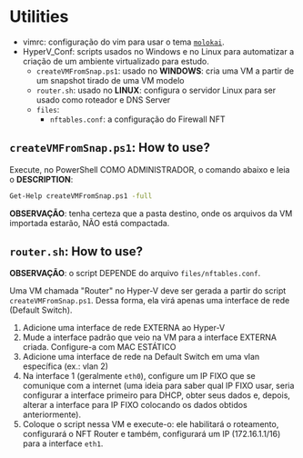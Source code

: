 # Utilities

- vimrc: configuração do vim para usar o tema [`molokai`](https://github.com/tomasr/molokai).
- HyperV_Conf: scripts usados no Windows e no Linux para automatizar a criação de um ambiente virtualizado para estudo.
  - `createVMFromSnap.ps1`: usado no **WINDOWS**: cria uma VM a partir de um snapshot tirado de uma VM modelo
  - `router.sh`: usado no **LINUX**: configura o servidor Linux para ser usado como roteador e DNS Server
  - `files`:
    - `nftables.conf`: a configuração do Firewall NFT
    
## `createVMFromSnap.ps1`: How to use?
Execute, no PowerShell COMO ADMINISTRADOR, o comando abaixo e leia o **DESCRIPTION**:
```sh
Get-Help createVMFromSnap.ps1 -full
```
**OBSERVAÇÃO**: tenha certeza que a pasta destino, onde os arquivos da VM importada estarão, NÃO está compactada.

## `router.sh`: How to use?

**OBSERVAÇÃO**: o script DEPENDE do arquivo `files/nftables.conf`.

Uma VM chamada "Router" no Hyper-V deve ser gerada a partir do script `createVMFromSnap.ps1`. Dessa forma, ela virá apenas uma interface de rede (Default Switch).

1. Adicione uma interface de rede EXTERNA ao Hyper-V
2. Mude a interface padrão que veio na VM para a interface EXTERNA criada. Configure-a com MAC ESTÁTICO
3. Adicione uma interface de rede na Default Switch em uma vlan específica (ex.: vlan 2)
4. Na interface 1 (geralmente `eth0`), configure um IP FIXO que se comunique com a internet (uma ideia para saber qual IP FIXO usar, seria configurar a interface primeiro para DHCP, obter seus dados e, depois, alterar a interface para IP FIXO colocando os dados obtidos anteriormente).
5. Coloque o script nessa VM e execute-o: ele habilitará o roteamento, configurará o NFT Router e também, configurará um IP (172.16.1.1/16) para a interface `eth1`.
